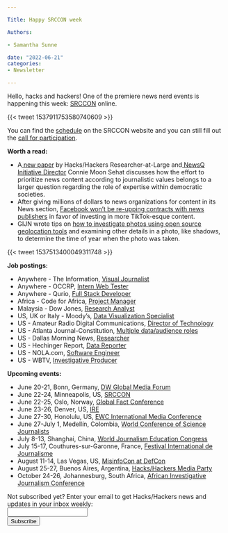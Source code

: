 ```yaml
---

Title: Happy SRCCON week

Authors: 

- Samantha Sunne

date: "2022-06-21" 
categories: 
- Newsletter 

---
```


Hello, hacks and hackers! One of the premiere news nerd events is happening this week: [SRCCON](https://2022.srccon.org/schedule/) online.

{{< tweet 1537911753580740609 >}}

You can find the [schedule](https://2022.srccon.org/schedule/?mc_cid=53a4e7b3a3&mc_eid=aadc0ecfa8) on the SRCCON website and you can still fill out the [call for participation](https://2022.srccon.org/participation/form/?mc_cid=53a4e7b3a3&mc_eid=aadc0ecfa8).

**Worth a read:**



* A[ new paper](https://newsq.net/2022/06/14/article-journalistic-values-and-expertise-in-platform-news-distribution/) by Hacks/Hackers Researcher-at-Large and[ NewsQ Initiative Director](https://newsq.net/about/) Connie Moon Sehat discusses how the effort to prioritize news content according to journalistic values belongs to a larger question regarding the role of expertise within democratic societies.
* After giving millions of dollars to news organizations for content in its News section, [Facebook won’t be re-upping contracts with news publishers](https://www.niemanlab.org/2022/06/facebook-looks-ready-to-divorce-the-news-industry-and-i-doubt-couples-counseling-will-help/) in favor of investing in more TikTok-esque content.
* GIJN wrote tips on [how to investigate photos using open source geolocation tools](https://gijn.org/2022/06/06/10-tips-for-using-geolocation-and-open-source-data-to-fuel-investigations/) and examining other details in a photo, like shadows, to determine the time of year when the photo was taken.

{{< tweet 1537513400049311748 >}}

**Job postings:**



* Anywhere - The Information, [Visual Journalist](https://boards.greenhouse.io/theinformation/jobs/5115101003e)
* Anywhere - OCCRP, [Intern Web Tester](https://www.occrp.org/en/occrp-jobs/intern-web-tester)
* Anywhere - Qurio, [Full Stack Developer](https://www.getqurio.com/we-are-hiring/)
* Africa - Code for Africa, [Project Manager](https://opportunities.codeforafrica.org/2022/06/07/project-manager-come-build-digital-democracy-ecosystems/)
* Malaysia - Dow Jones, [Research Analyst](https://www.cisionjobs.co.uk/job/107979/research-analyst-ii/)
* US, UK or Italy - Moody’s, [Data Visualization Specialist](https://careers.moodys.com/job/15999550/data-visualization-specialist-remote/)
* US - Amateur Radio Digital Communications, [Director of Technology](https://ardc.applytojob.com/apply/bhhwDEgfza/Director-Of-Technology)
* US - Atlanta Journal-Constitution, [Multiple data/audience roles](https://twitter.com/rgibbs/status/1536425841445543942?s=20&t=k3iDhwj8L4dhvBMXnKGPng)
* US - Dallas Morning News, [Researcher](https://www.ire.org/job-center/researcher-2/)
* US - Hechinger Report, [Data Reporter](https://employment.tc.columbia.edu/cw/en-us/job/509972?lApplicationSubSourceID=11215)
* US - NOLA.com, [Software Engineer](https://workforcenow.adp.com/mascsr/default/mdf/recruitment/recruitment.html?cid=5435dcca-10a4-4d70-a522-64e8ecfa3a7d&ccId=19000101_000001&lang=en_US&jobId=9200408908097_1&source=EN)
* US - WBTV, [Investigative Producer](https://www.linkedin.com/jobs/view/investigative-producer-wbtv-at-gray-television-3116876068/?utm_campaign=google_jobs_apply&utm_source=google_jobs_apply&utm_medium=organic)

**Upcoming events:**



* June 20-21, Bonn, Germany, [DW Global Media Forum](https://www.dw.com/en/shaping-tomorrow-now/a-59407905)
* June 22-24, Minneapolis, US, [SRCCON](https://srccon.org)
* June 22-25, Oslo, Norway, [Global Fact Conference](https://www.poynter.org/fact-checking/2021/fact-checkers-will-meet-oslo-for-the-first-in-person-global-fact-conference-in-two-years/)
* June 23-26, Denver, US, [IRE](https://www.ire.org/training/conferences/)
* June 27-30, Honolulu, US, [EWC International Media Conference](https://www.eastwestcenter.org/professional-development/seminars-journalism-programs/ewc-international-media-conference)
* June 27-July 1, Medellín, Colombia, [World Conference of Science Journalists](https://wfsj.org/world-conference-on-science-journalists/)
* July 8-13, Shanghai, China, [World Journalism Education Congress](https://wjec.net/china-to-host-2022-world-journalism-education-congress/)
* July 15-17, Couthures-sur-Garonne, France, [Festival International de Journalisme](https://festivalinternationaldejournalisme.com/)
* August 11-14, Las Vegas, US, [MisinfoCon at DefCon](https://defcon.misinfocon.com/)
* August 25-27, Buenos Aires, Argentina, [Hacks/Hackers Media Party](https://www.mediaparty.info/)
* October 24-26, Johannesburg, South Africa, [African Investigative Journalism Conference](https://aijc.africa/)

<div id="mc_embed_signup"><form id="mc-embedded-subscribe-form" class="validate" action="//hackshackers.us1.list-manage.com/subscribe/post?u=c56f2e53d5ed6ef87f8aaa75c&amp;id=fb2bc6f10b" method="post" name="mc-embedded-subscribe-form" novalidate="" target="_blank">

<div id="mc_embed_signup_scroll">

<div class="mc-field-group"><label for="mce-EMAIL">Not subscribed yet? Enter your email to get Hacks/Hackers news and updates in your inbox weekly:  </label></div>

<div class="mc-field-group"><input id="mce-EMAIL" class="required email" name="EMAIL" type="email" value="" /></div>

<!-- real people should not fill this in and expect good things - do not remove this or risk form bot signups-->

<div style="position: absolute; left: -5000px;"><input tabindex="-1" name="b_c56f2e53d5ed6ef87f8aaa75c_fb2bc6f10b" type="text" value="" /></div>

<div class="clear"><input id="mc-embedded-subscribe" class="button" name="subscribe" type="submit" value="Subscribe" /></div>

</div>

</form></div>

<!--End mc_embed_signup-->

<meta name="twitter:card" content="summary">

<meta name="twitter:image:src" content="https://hackshackers.com/content-images/about/hackshackers_logomark.png">

